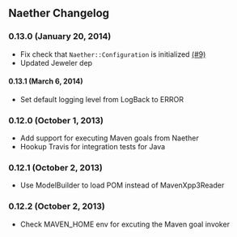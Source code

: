 ## Naether Changelog

### 0.13.0 (January 20, 2014)

* Fix check that `Naether::Configuration` is initialized [(#9)](https://github.com/mguymon/naether/issues/9)
* Updated Jeweler dep

#### 0.13.1 (March 6, 2014)

* Set default logging level from LogBack to ERROR

### 0.12.0 (October 1, 2013)

* Add support for executing Maven goals from Naether
* Hookup Travis for integration tests for Java

### 0.12.1 (October 2, 2013)

* Use ModelBuilder to load POM instead of MavenXpp3Reader

### 0.12.2 (October 2, 2013)

* Check MAVEN_HOME env for excuting the Maven goal invoker
